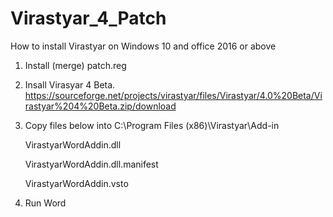 # Virastyar_4_Patch
How to install Virastyar on Windows 10 and office 2016 or above
1. Install (merge) patch.reg
2. Insall Virasyar 4 Beta. https://sourceforge.net/projects/virastyar/files/Virastyar/4.0%20Beta/Virastyar%204%20Beta.zip/download
3. Copy files below into C:\Program Files (x86)\Virastyar\Add-in
      
      VirastyarWordAddin.dll
      
      VirastyarWordAddin.dll.manifest
      
      VirastyarWordAddin.vsto
      
4. Run Word
